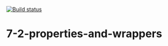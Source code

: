 [![Build status](https://ci.appveyor.com/api/projects/status/hpmdd2wjuqy6do56?svg=true)](https://ci.appveyor.com/project/Alex-m18/7-2-properties-and-wrappers)
# 7-2-properties-and-wrappers
